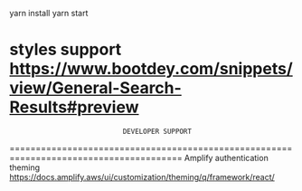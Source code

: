 yarn install
yarn start

styles support
https://www.bootdey.com/snippets/view/General-Search-Results#preview
=======================================================================================
                                DEVELOPER SUPPORT
=======================================================================================
Amplify authentication theming
https://docs.amplify.aws/ui/customization/theming/q/framework/react/

